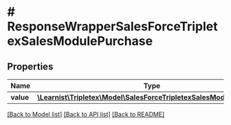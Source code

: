 # # ResponseWrapperSalesForceTripletexSalesModulePurchase

## Properties

Name | Type | Description | Notes
------------ | ------------- | ------------- | -------------
**value** | [**\Learnist\Tripletex\Model\SalesForceTripletexSalesModulePurchase**](SalesForceTripletexSalesModulePurchase.md) |  | [optional]

[[Back to Model list]](../../README.md#models) [[Back to API list]](../../README.md#endpoints) [[Back to README]](../../README.md)
